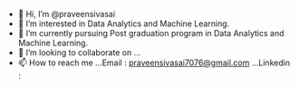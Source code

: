 - 👋 Hi, I’m @praveensivasai
- 👀 I’m interested in Data Analytics and Machine Learning.
- 🌱 I’m currently pursuing Post graduation program in Data Analytics and Machine Learning.
- 💞️ I’m looking to collaborate on ...
- 📫 How to reach me ...Email : praveensivasai7076@gmail.com
                      ...Linkedin : 

<!---
praveensivasai/praveensivasai is a ✨ special ✨ repository because its `README.md` (this file) appears on your GitHub profile.
You can click the Preview link to take a look at your changes.
--->
